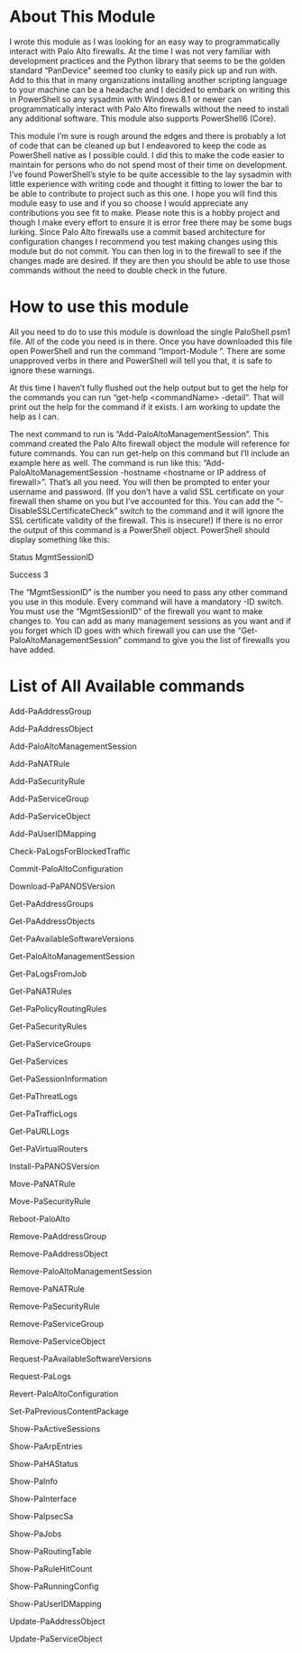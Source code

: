 About This Module
====

I wrote this module as I was looking for an easy way to programmatically interact with Palo Alto firewalls. At the time I was not very familiar with development practices and the Python library that seems to be the golden standard “PanDevice” seemed too clunky to easily pick up and run with. Add to this that in many organizations installing another scripting language to your machine can be a headache and I decided to embark on writing this in PowerShell so any sysadmin with Windows 8.1 or newer can programmatically interact with Palo Alto firewalls without the need to install any additional software. This module also supports PowerShell6 (Core).

This module I’m sure is rough around the edges and there is probably a lot of code that can be cleaned up but I endeavored to keep the code as PowerShell native as I possible could. I did this to make the code easier to maintain for persons who do not spend most of their time on development. I’ve found PowerShell’s style to be quite accessible to the lay sysadmin with little experience with writing code and thought it fitting to lower the bar to be able to contribute to project such as this one. I hope you will find this module easy to use and if you so choose I would appreciate any contributions you see fit to make. Please note this is a hobby project and though I make every effort to ensure it is error free there may be some bugs lurking. Since Palo Alto firewalls use a commit based architecture for configuration changes I recommend you test making changes using this module but do not commit. You can then log in to the firewall to see if the changes made are desired. If they are then you should be able to use those commands without the need to double check in the future.



How to use this module
====

All you need to do to use this module is download the single PaloShell.psm1 file. All of the code you need is in there. Once you have downloaded this file open PowerShell and run the command “Import-Module <path to module>”. There are some unapproved verbs in there and PowerShell will tell you that, it is safe to ignore these warnings.

At this time I haven’t fully flushed out the help output but to get the help for the commands you can run “get-help \<commandName\> -detail”. That will print out the help for the command if it exists. I am working to update the help as I can.

The next command to run is “Add-PaloAltoManagementSession”. This command created the Palo Alto firewall object the module will reference for future commands. You can run get-help on this command but I’ll include an example here as well. The command is run like this:
“Add-PaloAltoManagementSession -hostname \<hostname or IP address of firewall\>”. That’s all you need. You will then be prompted to enter your username and password. (If you don’t have a valid SSL certificate on your firewall then shame on you but I’ve accounted for this. You can add the “-DisableSSLCertificateCheck” switch to the command and it will ignore the SSL certificate validity of the firewall. This is insecure!) If there is no error the output of this command is a PowerShell object. PowerShell should display something like this:

Status  MgmtSessionID

Success             3 


The “MgmtSessionID” is the number you need to pass any other command you use in this module. Every command will have a mandatory -ID switch. You must use the “MgmtSessionID” of the firewall you want to make changes to. You can add as many management sessions as you want and if you forget which ID goes with which firewall you can use the “Get-PaloAltoManagementSession” command to give you the list of firewalls you have added.



List of All Available commands
====

Add-PaAddressGroup

Add-PaAddressObject

Add-PaloAltoManagementSession

Add-PaNATRule

Add-PaSecurityRule

Add-PaServiceGroup

Add-PaServiceObject

Add-PaUserIDMapping

Check-PaLogsForBlockedTraffic

Commit-PaloAltoConfiguration

Download-PaPANOSVersion

Get-PaAddressGroups

Get-PaAddressObjects

Get-PaAvailableSoftwareVersions

Get-PaloAltoManagementSession

Get-PaLogsFromJob

Get-PaNATRules

Get-PaPolicyRoutingRules

Get-PaSecurityRules

Get-PaServiceGroups

Get-PaServices

Get-PaSessionInformation

Get-PaThreatLogs

Get-PaTrafficLogs

Get-PaURLLogs

Get-PaVirtualRouters

Install-PaPANOSVersion

Move-PaNATRule

Move-PaSecurityRule

Reboot-PaloAlto

Remove-PaAddressGroup

Remove-PaAddressObject

Remove-PaloAltoManagementSession

Remove-PaNATRule

Remove-PaSecurityRule

Remove-PaServiceGroup

Remove-PaServiceObject

Request-PaAvailableSoftwareVersions

Request-PaLogs

Revert-PaloAltoConfiguration

Set-PaPreviousContentPackage

Show-PaActiveSessions

Show-PaArpEntries

Show-PaHAStatus

Show-PaInfo

Show-PaInterface

Show-PaIpsecSa

Show-PaJobs

Show-PaRoutingTable

Show-PaRuleHitCount

Show-PaRunningConfig

Show-PaUserIDMapping

Update-PaAddressObject

Update-PaServiceObject

